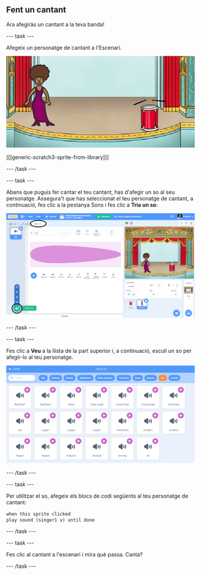 ## Fent un cantant

Ara afegiràs un cantant a la teva banda!

\--- task \---

Afegeix un personatge de cantant a l'Escenari.

![captura de pantalla](images/band-singer-mic.png)

[[[generic-scratch3-sprite-from-library]]]

\--- /task \---

\--- task \---

Abans que puguis fer cantar el teu cantant, has d'afegir un so al seu personatge. Assegura't que has seleccionat el teu personatge de cantant, a continuació, fes clic a la pestanya Sons i fes clic a **Tria un so**:

![captura de pantalla](images/band-import-sound-annotated.png)

\--- /task \---

\--- task \---

Fes clic a **Veu** a la llista de la part superior i, a continuació, escull un so per afegir-lo al teu personatge.

![captura de pantalla](images/band-choose-sound.png)

\--- /task \---

\--- task \---

Per utilitzar el so, afegeix els blocs de codi següents al teu personatge de cantant:

```blocks3
when this sprite clicked
play sound (singer1 v) until done
```

\--- /task \---

\--- task \---

Fes clic al cantant a l'escenari i mira què passa. Canta?

\--- /task \---